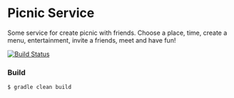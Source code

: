 # Picnic Service
Some service for create picnic with friends. Choose a place, time, create a menu, entertainment, invite a friends, meet and have fun!

[![Build Status](https://travis-ci.org/pushkinser/picnic-service.svg?branch=master)](https://travis-ci.org/pushkinser/picnic-service)

### Build

```
$ gradle clean build
```
